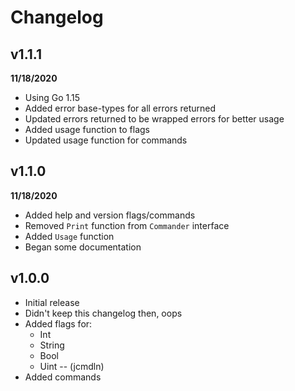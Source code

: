 # Changelog

## v1.1.1
**11/18/2020**
- Using Go 1.15
- Added error base-types for all errors returned
- Updated errors returned to be wrapped errors for better usage
- Added usage function to flags
- Updated usage function for commands

## v1.1.0 
**11/18/2020**
- Added help and version flags/commands
- Removed `Print` function from `Commander` interface
- Added `Usage` function
- Began some documentation

## v1.0.0
- Initial release
- Didn't keep this changelog then, oops
- Added flags for:
    - Int
    - String
    - Bool
    - Uint -- (jcmdln)
- Added commands